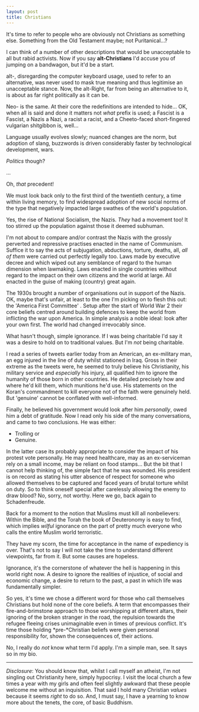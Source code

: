 ```yaml
---
layout: post
title: Christians
---
```


﻿It's time to refer to people who are obviously not Christians as something else.  Something from the Old Testament maybe; not Puritanical…?

I can think of a number of other descriptions that would be unacceptable to all but rabid activists.  Now if you say **alt-Christians** I'd accuse you of jumping on a bandwagon, but it'd be a start.

alt-, disregarding the computer keyboard usage, used to refer to an alternative, was never used to mask true meaning and thus legitimise an unacceptable stance.  Now, the alt-Right, far from being an alternative to it, is about as far right politically as it can be.

Neo- is the same.  At their core  the redefinitions are intended to hide…  OK, when all is said and done it matters not *what* prefix is used; a Fascist is a Fascist, a Nazis a Nazi, a racist a racist, and a Cheeto-faced short-fingered vulgarian shitgibbon is, well…

Language usually evolves slowly; nuanced changes are the norm, but adoption of slang, buzzwords is driven considerably faster by technological development, wars.

*Politics* though?

…

Oh, *that* precedent!

We must look back only to the first third of the twentieth century, a time within living memory, to find widespread adoption of new social norms of the type that negatively impacted large swathes of the world's population.

Yes, the rise of National Socialism, the Nazis.  *They* had a movement too!  It too stirred up the population against those it deemed subhuman.  

I'm not about to compare and/or contrast the Nazis with the grossly perverted and repressive practises enacted in the name of Communism.  Suffice it to say the acts of subjugation, abductions, torture, deaths, all, *all of them* were carried out perfectly legally too.  Laws made by executive decree and which wiped out any semblance of regard to the human dimension when lawmaking.  Laws enacted in single countries without regard to the impact on their own citizens and the world at large.  All enacted in the guise of making (country) great again.

The 1930s brought a number of organisations out in support of the Nazis.  OK, maybe that's unfair, at least to the one I'm picking on to flesh this out: the 'America First Committee' .  Setup after the start of World War 2 their core beliefs centred around building defences to keep the world from inflicting the war upon America.  In simple analysis a noble ideal: look after your own first.  The world had changed irrevocably since.

What hasn't though, simple ignorance.  If I was being charitable I'd say it was a desire to hold on to traditional values.  But I'm *not* being charitable.

I read a series of tweets earlier today from an American, an ex-military man, an egg injured in the line of duty whilst stationed in Iraq.  Gross in their extreme as the tweets were, he seemed to truly believe his Christianity, his military service and *especially* his injury, all qualified him to ignore the humanity of those born in other countries.  He detailed precisely how and where he'd kill them, which munitions he'd use.  His statements on the Koran's commandment to kill everyone not of the faith were genuinely held.  But 'genuine' cannot be conflated with well-informed.

Finally, he believed his government would look after him *personally*, owed him a debt of gratitude.  Now I read only his side of the many conversations, and came to two conclusions.  He was either:

* Trolling or
* Genuine.

In the latter case its probably appropriate to consider the impact of his protest vote personally.  He may need healthcare, may as an ex-serviceman rely on a small income, may be reliant on food stamps…  But the bit that I cannot help thinking of, the simple fact that he was wounded.  His president is on record as stating his utter absence of respect for someone who allowed themselves to be captured and faced years of brutal torture whilst on duty.  So to think oneself special after carelessly allowing the enemy to draw blood?  No, sorry, not worthy.  Here we go, back again to Schadenfreude.

Back for a moment to the notion that Muslims must kill all nonbelievers:  Within the Bible, and the Torah the book of Deuteronomy is easy to find, which implies *wilful* ignorance on the part of pretty much everyone who calls the entire Muslim world terroristic.

They have my scorn, the time for acceptance in the name of expediency is over.  That's not to say I will not take the time to understand different viewpoints, far from it.  But some causes are hopeless.

Ignorance, it's the cornerstone of whatever the hell is happening in this world right now.  A desire to ignore the realities of injustice, of social and economic change, a desire to return to the past, a past in which life was fundamentally simpler.

So yes, it's time we chose a different word for those who call themselves Christians but hold none of the core beliefs.  A term that encompasses their fire-and-brimstone approach to those worshipping at different altars, their ignoring of the broken stranger in the road, the repulsion towards the refugee fleeing crises unimaginable even in times of previous conflict.  It's time those holding *pre-*Christian beliefs were given personal responsibility for, shown the consequences of, their actions.

No, I really do *not* know what term I'd apply.  I'm a simple man, see.  It says so in my bio.

---

*Disclosure*: You should know that, whilst I call myself an atheist, I'm not singling out Christianity here, simply hypocrisy.  I visit the local church a few times a year with my girls and often feel slightly awkward that these people welcome me without an inquisition.  That said I hold many Christian *values* because it seems *right* to do so.  And, I must say, I have a yearning to know more about the tenets, the core, of basic Buddhism.

